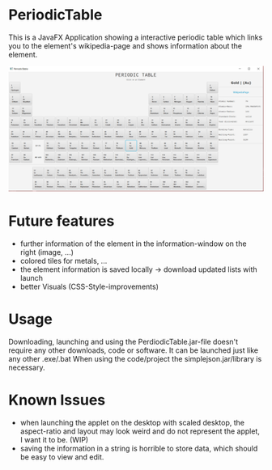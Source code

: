 # PeriodicTable
This is a JavaFX Application showing a interactive periodic table which links you to the element's wikipedia-page and shows information about the element.

<img src = "PeriodicTable.png" width = "850">

# Future features
- further information of the element in the information-window on the right (image, ...)
- colored tiles for metals, ...
- the element information is saved locally -> download updated lists with launch
- better Visuals (CSS-Style-improvements)

# Usage
Downloading, launching and using the PerdiodicTable.jar-file doesn't require any other downloads, code or software. It can be launched just like any other .exe/.bat
When using the code/project the simplejson.jar/library is necessary.

# Known Issues
- when launching the applet on the desktop with scaled desktop, the aspect-ratio and layout may look weird and do not represent the applet, I want it to be. (WIP)
- saving the information in a string is horrible to store data, which should be easy to view and edit.
